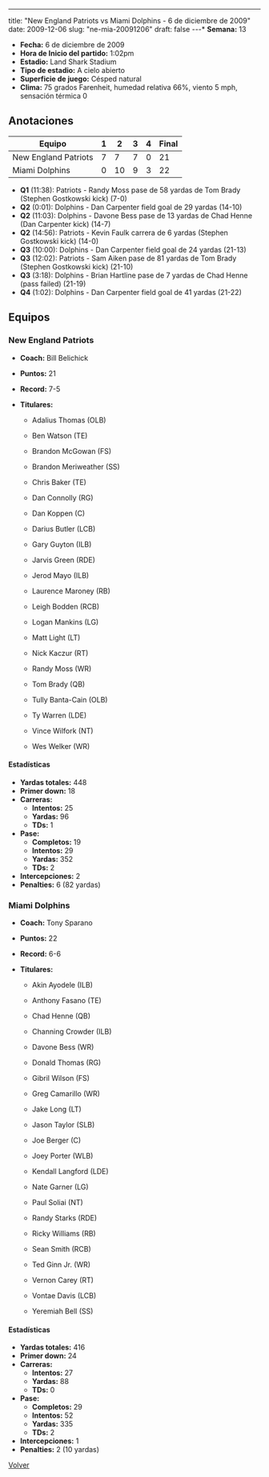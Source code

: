 ---
title: "New England Patriots vs Miami Dolphins - 6 de diciembre de 2009"
date: 2009-12-06
slug: "ne-mia-20091206"
draft: false
---* **Semana:** 13
* **Fecha:** 6 de diciembre de 2009
* **Hora de Inicio del partido:** 1:02pm
* **Estadio:** Land Shark Stadium
* **Tipo de estadio:** A cielo abierto
* **Superficie de juego:** Césped natural
* **Clima:** 75 grados Farenheit, humedad relativa 66%, viento 5 mph, sensación térmica 0




## Anotaciones
| Equipo | 1 | 2 | 3 | 4 | Final |
|--------|---|---|---|---|-------|
| New England Patriots  | 7 | 7 | 7 | 0  | 21 |
| Miami Dolphins  | 0 | 10 | 9 | 3  | 22 |
* **Q1** (11:38): Patriots - Randy Moss pase de 58 yardas de Tom Brady (Stephen Gostkowski kick) (7-0)
* **Q2** (0:01): Dolphins - Dan Carpenter field goal de 29 yardas (14-10)
* **Q2** (11:03): Dolphins - Davone Bess pase de 13 yardas de Chad Henne (Dan Carpenter kick) (14-7)
* **Q2** (14:56): Patriots - Kevin Faulk carrera de 6 yardas (Stephen Gostkowski kick) (14-0)
* **Q3** (10:00): Dolphins - Dan Carpenter field goal de 24 yardas (21-13)
* **Q3** (12:02): Patriots - Sam Aiken pase de 81 yardas de Tom Brady (Stephen Gostkowski kick) (21-10)
* **Q3** (3:18): Dolphins - Brian Hartline pase de 7 yardas de Chad Henne (pass failed) (21-19)
* **Q4** (1:02): Dolphins - Dan Carpenter field goal de 41 yardas (21-22)


## Equipos


### New England Patriots
* **Coach:** Bill Belichick
* **Puntos:** 21
* **Record:** 7-5
* **Titulares:** 

  * Adalius Thomas (OLB) 

  * Ben Watson (TE) 

  * Brandon McGowan (FS) 

  * Brandon Meriweather (SS) 

  * Chris Baker (TE) 

  * Dan Connolly (RG) 

  * Dan Koppen (C) 

  * Darius Butler (LCB) 

  * Gary Guyton (ILB) 

  * Jarvis Green (RDE) 

  * Jerod Mayo (ILB) 

  * Laurence Maroney (RB) 

  * Leigh Bodden (RCB) 

  * Logan Mankins (LG) 

  * Matt Light (LT) 

  * Nick Kaczur (RT) 

  * Randy Moss (WR) 

  * Tom Brady (QB) 

  * Tully Banta-Cain (OLB) 

  * Ty Warren (LDE) 

  * Vince Wilfork (NT) 

  * Wes Welker (WR) 

#### Estadísticas
* **Yardas totales:** 448
* **Primer down:** 18
* **Carreras:**
  * **Intentos:** 25
  * **Yardas:** 96
  * **TDs:** 1
* **Pase:**
  * **Completos:** 19
  * **Intentos:** 29
  * **Yardas:** 352
  * **TDs:** 2
* **Intercepciones:** 2
* **Penalties:** 6 (82 yardas)

### Miami Dolphins
* **Coach:** Tony Sparano
* **Puntos:** 22
* **Record:** 6-6
* **Titulares:** 

  * Akin Ayodele (ILB) 

  * Anthony Fasano (TE) 

  * Chad Henne (QB) 

  * Channing Crowder (ILB) 

  * Davone Bess (WR) 

  * Donald Thomas (RG) 

  * Gibril Wilson (FS) 

  * Greg Camarillo (WR) 

  * Jake Long (LT) 

  * Jason Taylor (SLB) 

  * Joe Berger (C) 

  * Joey Porter (WLB) 

  * Kendall Langford (LDE) 

  * Nate Garner (LG) 

  * Paul Soliai (NT) 

  * Randy Starks (RDE) 

  * Ricky Williams (RB) 

  * Sean Smith (RCB) 

  * Ted Ginn Jr. (WR) 

  * Vernon Carey (RT) 

  * Vontae Davis (LCB) 

  * Yeremiah Bell (SS) 

#### Estadísticas
* **Yardas totales:** 416
* **Primer down:** 24
* **Carreras:**
  * **Intentos:** 27
  * **Yardas:** 88
  * **TDs:** 0
* **Pase:**
  * **Completos:** 29
  * **Intentos:** 52
  * **Yardas:** 335
  * **TDs:** 2
* **Intercepciones:** 1
* **Penalties:** 2 (10 yardas)


[Volver](/historia/2009)
